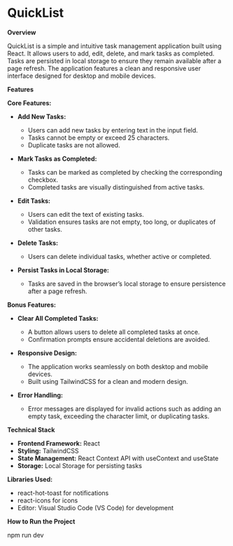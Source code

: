 # **QuickList**

**Overview**

QuickList is a simple and intuitive task management application built using React. It allows users to add, edit, delete, and mark tasks as completed. Tasks are persisted in local storage to ensure they remain available after a page refresh. The application features a clean and responsive user interface designed for desktop and mobile devices.

**Features**

**Core Features:**

- **Add New Tasks:**
  - Users can add new tasks by entering text in the input field.
  - Tasks cannot be empty or exceed 25 characters.
  - Duplicate tasks are not allowed.

- **Mark Tasks as Completed:**
  - Tasks can be marked as completed by checking the corresponding checkbox.
  - Completed tasks are visually distinguished from active tasks.

- **Edit Tasks:**
  - Users can edit the text of existing tasks.
  - Validation ensures tasks are not empty, too long, or duplicates of other tasks.

- **Delete Tasks:**
  - Users can delete individual tasks, whether active or completed.

- **Persist Tasks in Local Storage:**
  - Tasks are saved in the browser’s local storage to ensure persistence after a page refresh.

**Bonus Features:**

- **Clear All Completed Tasks:**
  - A button allows users to delete all completed tasks at once.
  - Confirmation prompts ensure accidental deletions are avoided.

- **Responsive Design:**
  - The application works seamlessly on both desktop and mobile devices.
  - Built using TailwindCSS for a clean and modern design.

- **Error Handling:**
  - Error messages are displayed for invalid actions such as adding an empty task, exceeding the character limit, or duplicating tasks.

**Technical Stack**

- **Frontend Framework:** React
- **Styling:** TailwindCSS
- **State Management:** React Context API with useContext and useState
- **Storage:** Local Storage for persisting tasks

**Libraries Used:**

- react-hot-toast for notifications
- react-icons for icons
- Editor: Visual Studio Code (VS Code) for development



**How to Run the Project**
  
  npm run dev